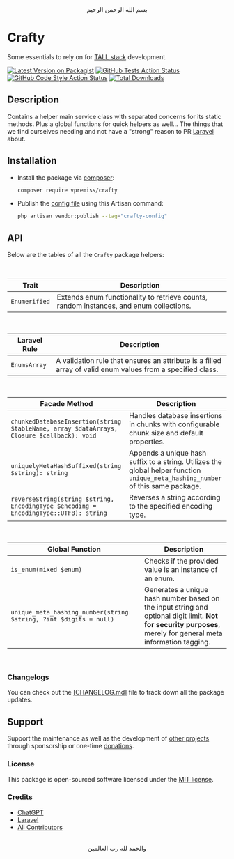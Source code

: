 <div align="center">
    بسم الله الرحمن الرحيم
</div>

# Crafty

Some essentials to rely on for [TALL stack](https://tallstack.dev) development.

[![Latest Version on Packagist](https://img.shields.io/packagist/v/vpremiss/crafty.svg?style=flat-square)](https://packagist.org/packages/vpremiss/crafty)
[![GitHub Tests Action Status](https://img.shields.io/github/actions/workflow/status/vpremiss/crafty/run-tests.yml?branch=main&label=tests&style=flat-square)](https://github.com/vpremiss/crafty/actions?query=workflow%3Arun-tests+branch%3Amain)
[![GitHub Code Style Action Status](https://img.shields.io/github/actions/workflow/status/vpremiss/crafty/fix-php-code-style-issues.yml?branch=main&label=code%20style&style=flat-square)](https://github.com/vpremiss/crafty/actions?query=workflow%3A"Fix+PHP+code+style+issues"+branch%3Amain)
[![Total Downloads](https://img.shields.io/packagist/dt/vpremiss/crafty.svg?style=flat-square)](https://packagist.org/packages/vpremiss/crafty)


## Description

Contains a helper main service class with separated concerns for its static methods. Plus a global functions for quick helpers as well... The things that we find ourselves needing and not have a "strong" reason to PR [Laravel](https://laravel.com) about.


## Installation

- Install the package via [composer](https://getcomposer.org):

  ```bash
  composer require vpremiss/crafty
  ```

- Publish the [config file](config/crafty.php) using this Artisan command:

  ```bash
  php artisan vendor:publish --tag="crafty-config"
  ```


## API

Below are the tables of all the `Crafty` package helpers:

<br/>

| **Trait**          | Description                                                                               |
|----------------|-------------------------------------------------------------------------------------------|
| `Enumerified`  | Extends enum functionality to retrieve counts, random instances, and enum collections.    |

<br/>

| **Laravel Rule**         | Description                                                                                               |
|--------------|-----------------------------------------------------------------------------------------------------------|
| `EnumsArray` | A validation rule that ensures an attribute is a filled array of valid enum values from a specified class.|

<br/>

| **Facade Method**                                                              | Description                                                                                             |
|---------------------------------------------------------------------|---------------------------------------------------------------------------------------------------------|
| `chunkedDatabaseInsertion(string $tableName, array $dataArrays, Closure $callback): void` | Handles database insertions in chunks with configurable chunk size and default properties.             |
| `uniquelyMetaHashSuffixed(string $string): string`                          | Appends a unique hash suffix to a string. Utilizes the global helper function `unique_meta_hashing_number` of this same package.                                                               |
| `reverseString(string $string, EncodingType $encoding = EncodingType::UTF8): string` | Reverses a string according to the specified encoding type.                                             |

<br/>

| **Global Function**              | Description                                                                |
|-----------------------|----------------------------------------------------------------------------|
| `is_enum(mixed $enum)`| Checks if the provided value is an instance of an enum.                    |
| `unique_meta_hashing_number(string $string, ?int $digits = null)` | Generates a unique hash number based on the input string and optional digit limit. **Not for security purposes**, merely for general meta information tagging. |

<br/>


### Changelogs

You can check out the [[CHANGELOG.md]](CHANGELOG.md) file to track down all the package updates.


## Support

Support the maintenance as well as the development of [other projects](https://github.com/sponsors/VPremiss) through sponsorship or one-time [donations](https://github.com/sponsors/VPremiss?frequency=one-time&sponsor=VPremiss).

### License

This package is open-sourced software licensed under the [MIT license](LICENSE.md).

### Credits

- [ChatGPT](https://chat.openai.com)
- [Laravel](https://github.com/Laravel)
- [All Contributors](../../contributors)


<div align="center">
   <br>والحمد لله رب العالمين
</div>
